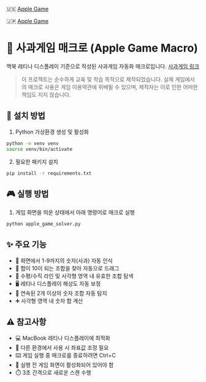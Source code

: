 🇺🇸 [Apple Game](README_us.md)

🇯🇵 [Apple Game](README_jp.md)

# 🍎 사과게임 매크로 (Apple Game Macro)

맥북 레티나 디스플레이 기준으로 작성된 사과게임 자동화 매크로입니다.
[사과게임 링크](https://www.gamesaien.com/game/fruit_box_a/)

> 이 프로젝트는 순수하게 교육 및 학습 목적으로 제작되었습니다. 실제 게임에서의 매크로 사용은 게임 이용약관에 위배될 수 있으며, 제작자는 이로 인한 어떠한 책임도 지지 않습니다.

## 🚀 설치 방법

1. Python 가상환경 생성 및 활성화

~~~zsh
python -m venv venv
source venv/bin/activate
~~~

2. 필요한 패키지 설치

~~~zsh
pip install -r requirements.txt
~~~

## 🎮 실행 방법
1. 게임 화면을 띄운 상태에서 아래 명령어로 매크로 실행

~~~zsh
python apple_game_solver.py
~~~

## ✨ 주요 기능

- 🔢 화면에서 1-9까지의 숫자(사과) 자동 인식
- 🎯 합이 10이 되는 조합을 찾아 자동으로 드래그
- 📏 수평/수직 라인 및 사각형 영역 내 유효한 조합 탐색
- 🖥️ 레티나 디스플레이 해상도 자동 보정
- 🔄 연속된 2개 이상의 숫자 조합 자동 탐지
- ➕ 사각형 영역 내 숫자 합 계산

## ⚠️ 참고사항

- 💻 MacBook 레티나 디스플레이에 최적화
- 🔧 다른 환경에서 사용 시 좌표값 조정 필요
- ⌨️ 게임 실행 중 매크로를 종료하려면 Ctrl+C
- 🎯 실행 전 게임 화면이 활성화되어 있어야 함
- ⏱️ 3초 간격으로 새로운 스캔 수행
